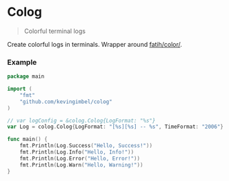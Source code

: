 # Colog
> Colorful terminal logs

Create colorful logs in terminals. Wrapper around [fatih/color/](https://github.com/fatih/color/).

### Example

```go
package main

import (
	"fmt"
	"github.com/kevingimbel/colog"
)

// var logConfig = &colog.Colog{LogFormat: "%s"}
var Log = colog.Colog{LogFormat: "[%s][%s] -- %s", TimeFormat: "2006"}

func main() {
	fmt.Println(Log.Success("Hello, Success!"))
	fmt.Println(Log.Info("Hello, Info!"))
	fmt.Println(Log.Error("Hello, Error!"))
	fmt.Println(Log.Warn("Hello, Warning!"))
}
```
